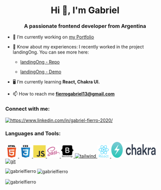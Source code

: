 <h1 align="center">Hi 👋, I'm Gabriel</h1>
<h3 align="center">A passionate frontend developer from Argentina</h3>

- 🔭 I’m currently working on [my Portfolio](https://github.com/GabrielFierro/Portfolio)

- 📄 Know about my experiences: I recently worked in the project landingOng. You can see more here:

  - [landingOng - Repo](https://github.com/magentateam/landingOng)

  - [landingOng - Demo](https://magentateam.github.io/landingOng/public/)

- 🖥️ I’m currently learning **React, Chakra UI.**

- 📫 How to reach me **fierrogabriel13@gmail.com**

<h3 align="left">Connect with me:</h3>
<p align="left">
<a href="https://linkedin.com/in/https://www.linkedin.com/in/gabriel-fierro-2020/" target="blank"><img align="center" src="https://raw.githubusercontent.com/rahuldkjain/github-profile-readme-generator/master/src/images/icons/Social/linked-in-alt.svg" alt="https://www.linkedin.com/in/gabriel-fierro-2020/" height="30" width="40" /></a>
</p>

<h3 align="left">Languages and Tools:</h3>
<p align="left"> <a href="https://www.w3.org/html/" target="_blank" rel="noreferrer"> <img src="https://raw.githubusercontent.com/devicons/devicon/master/icons/html5/html5-original-wordmark.svg" alt="html5" width="40" height="40"/> </a>
<a href="https://www.w3schools.com/css/" target="_blank" rel="noreferrer"> <img src="https://raw.githubusercontent.com/devicons/devicon/master/icons/css3/css3-original-wordmark.svg" alt="css3" width="40" height="40"/> </a>
<a href="https://developer.mozilla.org/en-US/docs/Web/JavaScript" target="_blank" rel="noreferrer"> <img src="https://raw.githubusercontent.com/devicons/devicon/master/icons/javascript/javascript-original.svg" alt="javascript" width="40" height="40"/> </a>
<a href="https://sass-lang.com" target="_blank" rel="noreferrer"> <img src="https://raw.githubusercontent.com/devicons/devicon/master/icons/sass/sass-original.svg" alt="sass" width="40" height="40"/> </a>
 <a href="https://getbootstrap.com" target="_blank" rel="noreferrer"> <img src="https://raw.githubusercontent.com/devicons/devicon/master/icons/bootstrap/bootstrap-plain-wordmark.svg" alt="bootstrap" width="40" height="40"/> </a>
<a href="https://tailwindcss.com/" target="_blank" rel="noreferrer"> <img src="https://www.vectorlogo.zone/logos/tailwindcss/tailwindcss-icon.svg" alt="tailwind" width="40" height="40"/> </a> <a href="https://reactjs.org/" target="_blank" rel="noreferrer"> <img src="https://raw.githubusercontent.com/devicons/devicon/master/icons/react/react-original-wordmark.svg" alt="react" width="40" height="40"/> </a> <a href="https://github.com/chakra-ui/chakra-ui"> <img src="https://raw.githubusercontent.com/chakra-ui/chakra-ui/main/media/logo-colored@2x.png?raw=true" alt="Chakra logo" width="140" height="50" /> </a> <a href="https://git-scm.com/" target="_blank" rel="noreferrer"> <img src="https://www.vectorlogo.zone/logos/git-scm/git-scm-icon.svg" alt="git" width="40" height="40"/> </a> </p>

<p><img align="left" src="https://github-readme-stats.vercel.app/api/top-langs?username=gabrielfierro&show_icons=true&locale=en&layout=compact" alt="gabrielfierro" /></p>

<p>&nbsp;<img align="center" src="https://github-readme-stats.vercel.app/api?username=gabrielfierro&show_icons=true&locale=en" alt="gabrielfierro" /></p>

<p><img align="center" src="https://github-readme-streak-stats.herokuapp.com/?user=gabrielfierro&" alt="gabrielfierro" /></p>

